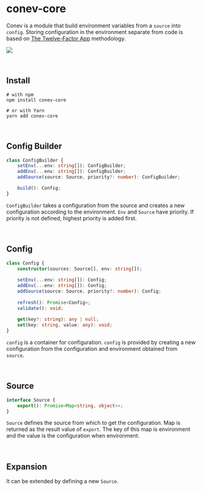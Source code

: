 # conev-core

Conev is a module that build environment variables from a `source` into `config`. Storing configuration in the environment separate from code is based on [The Twelve-Factor App](http://12factor.net/config) methodology.

![](https://img.shields.io/npm/dm/conev-core.png?style=flat-square)

​    

## Install

```shell
# with npm 
npm install conev-core
 
# or with Yarn 
yarn add conev-core
```

​    

## Config Builder

```typescript
class ConfigBuilder {
    setEnv(...env: string[]): ConfigBuilder;
    addEnv(...env: string[]): ConfigBuilder;
    addSource(source: Source, priority?: number): ConfigBuilder;

    build(): Config;
}
```

`ConfigBuilder` takes a configuration from the source and creates a new configuration according to the environment. `Env` and `Source` have priority. If priority is not defined, highest priority is added first.

​    

## Config

```typescript
class Config {
    constructor(sources: Source[], env: string[]);
    
    setEnv(...env: string[]): Config;
    addEnv(...env: string[]): Config;
    addSource(source: Source, priority?: number): Config;
    
    refresh(): Promise<Config>;
    validate(): void;
    
    get(key?: string): any | null;
    set(key: string, value: any): void;
}
```

`config` is a container for configuration. `config` is provided by creating a new configuration from the configuration and environment obtained from ` source`.

​    

## Source

```typescript
interface Source {
    export(): Promise<Map<string, object>>;
}
```

`Source` defines the source from which to get the configuration. Map is returned as the result value of `export`. The key of this map is environment and the value is the configuration when environment.

​    

## Expansion

It can be extended by defining a new `Source`.
